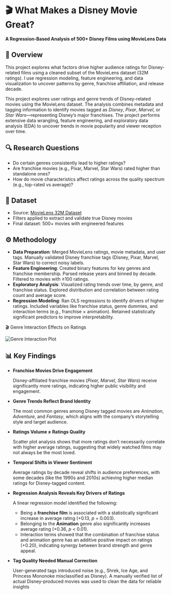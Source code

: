 # 🎬 What Makes a Disney Movie Great?

**A Regression-Based Analysis of 500+ Disney Films using MovieLens Data**

## 📌 Overview

This project explores what factors drive higher audience ratings for Disney-related films using a cleaned subset of the MovieLens dataset (32M ratings). I use regression modeling, feature engineering, and data visualization to uncover patterns by genre, franchise affiliation, and release decade.

This project explores user ratings and genre trends of Disney-related movies using the MovieLens dataset. The analysis combines metadata and tagging information to identify movies tagged as *Disney*, *Pixar*, *Marvel*, or *Star Wars*—representing Disney’s major franchises. The project performs extensive data wrangling, feature engineering, and exploratory data analysis (EDA) to uncover trends in movie popularity and viewer reception over time.

## 🔍 Research Questions

- Do certain genres consistently lead to higher ratings?
- Are franchise movies (e.g., Pixar, Marvel, Star Wars) rated higher than standalone ones?
- How do movie characteristics affect ratings across the quality spectrum (e.g., top-rated vs average)?

## 📁 Dataset

- Source: [MovieLens 32M Dataset](https://grouplens.org/datasets/movielens/)
- Filters applied to extract and validate true Disney movies
- Final dataset: 500+ movies with engineered features

## ⚙️ Methodology

- **Data Preparation**: Merged MovieLens ratings, movie metadata, and user tags. Manually validated Disney franchise tags (Disney, Pixar, Marvel, Star Wars) to correct noisy labels.
- **Feature Engineering**: Created binary features for key genres and franchise membership. Parsed release years and binned by decade. Filtered to movies with ≥100 ratings.
- **Exploratory Analysis**: Visualized rating trends over time, by genre, and franchise status. Explored distribution and correlation between rating count and average score.
- **Regression Modeling**: Ran OLS regressions to identify drivers of higher ratings. Included variables like franchise status, genre dummies, and interaction terms (e.g., franchise × animation). Retained statistically significant predictors to improve interpretability.

🎬 Genre Interaction Effects on Ratings

![Genre Interaction Plot](outputs/average_rating_by_decade.png)

## 📊 Key Findings

- **Franchise Movies Drive Engagement**
    
    Disney-affiliated franchise movies (*Pixar, Marvel, Star Wars*) receive significantly more ratings, indicating higher public visibility and engagement.
    
- **Genre Trends Reflect Brand Identity**
    
    The most common genres among Disney tagged movies are *Animation*, *Adventure*, and *Fantasy*, which aligns with the company’s storytelling style and target audience.
    
- **Ratings Volume ≠ Ratings Quality**
    
    Scatter plot analysis shows that more ratings don’t necessarily correlate with higher average ratings, suggesting that widely watched films may not always be the most loved.
    
- **Temporal Shifts in Viewer Sentiment**
    
    Average ratings by decade reveal shifts in audience preferences, with some decades (like the 1990s and 2010s) achieving higher median ratings for Disney-tagged content.
    
- **Regression Analysis Reveals Key Drivers of Ratings**
    
    A linear regression model identified the following:
    
    - Being a **franchise film** is associated with a statistically significant increase in average rating (+0.13, *p* = 0.003).
    - Belonging to the **Animation** genre also significantly increases average rating (+0.36, *p* < 0.01).
    - Interaction terms showed that the combination of franchise status and animation genre has an additive positive impact on ratings (+0.20), indicating synergy between brand strength and genre appeal.
- **Tag Quality Needed Manual Correction**
    
    User-generated tags introduced noise (e.g., Shrek, Ice Age, and Princess Mononoke misclassified as Disney). A manually verified list of actual Disney-produced movies was used to clean the data for reliable insights
